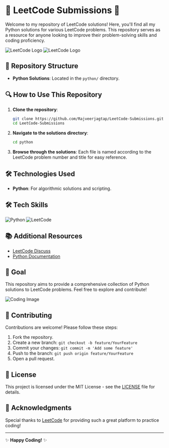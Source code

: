 # 🌟 LeetCode Submissions 🌟

Welcome to my repository of LeetCode solutions! Here, you'll find all my Python solutions for various LeetCode problems. This repository serves as a resource for anyone looking to improve their problem-solving skills and coding proficiency.

![LeetCode Logo](https://upload.wikimedia.org/wikipedia/commons/a/ab/LeetCode_logo_white_no_text.svg#gh-dark-mode-only)
![LeetCode Logo](https://upload.wikimedia.org/wikipedia/commons/1/19/LeetCode_logo_black.png#gh-light-mode-only)

## 📂 Repository Structure

- **Python Solutions**: Located in the `python/` directory.

## 🔍 How to Use This Repository

1. **Clone the repository**:
    ```bash
    git clone https://github.com/Rajveerjagtap/LeetCode-Submissions.git
    cd LeetCode-Submissions
    ```

2. **Navigate to the solutions directory**:
    ```bash
    cd python
    ```

3. **Browse through the solutions**:
    Each file is named according to the LeetCode problem number and title for easy reference.

## 🛠️ Technologies Used

- **Python**: For algorithmic solutions and scripting.

## 🛠️ Tech Skills

![Python](https://img.shields.io/badge/Python-3776AB?style=for-the-badge&logo=python&logoColor=white)
![LeetCode](https://img.shields.io/badge/LeetCode-FFA116?style=for-the-badge&logo=leetcode&logoColor=black)

## 📚 Additional Resources

- [LeetCode Discuss](https://leetcode.com/discuss/)
- [Python Documentation](https://docs.python.org/3/)

## 🎯 Goal

This repository aims to provide a comprehensive collection of Python solutions to LeetCode problems. Feel free to explore and contribute!

![Coding Image](https://miro.medium.com/max/1400/1*ZSVmWGcc1u0t0H6WX99zbg.gif)

## 🤝 Contributing

Contributions are welcome! Please follow these steps:

1. Fork the repository.
2. Create a new branch: `git checkout -b feature/YourFeature`
3. Commit your changes: `git commit -m 'Add some feature'`
4. Push to the branch: `git push origin feature/YourFeature`
5. Open a pull request.

## 📄 License

This project is licensed under the MIT License - see the [LICENSE](LICENSE) file for details.

## 🌟 Acknowledgments

Special thanks to [LeetCode](https://leetcode.com/) for providing such a great platform to practice coding!

---

✨ **Happy Coding!** ✨

